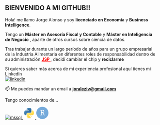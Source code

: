 ## BIENVENIDO A MI GITHUB!!

Hola! me llamo Jorge Alonso y soy **licenciado en Economía** y **Business Intelligence**.

Tengo un **Máster en Asesoría Fiscal y Contable** y **Máster en Inteligencia de Negocio** , aparte de otros cursos sobre ciencia de datos.

Tras trabajar durante un largo período de años para un grupo empresarial de la Industria Alimentaria en diferentes roles de responsabilidad dentro de su administración <a href="http://www.jsp.es/" target="_blank" rel="noreferrer" style="color:red !important; font-weight:bold;"> JSP </a>
, decidí cambiar el chip y **reciclarme**



Si quieres saber más acerca de mi experiencia profesional aquí tienes mi LinkedIn  
[![linkedin](https://img.shields.io/static/v1?label=&message=linkedin&color=0e76a8&logo=linkedin&logoColor=white&style=for-the-badge)](https://www.linkedin.com/in/joralez)

📫 Me puedes mandar un email a **joraleziv@gmail.com**

Tengo conocimientos de...

<p align="left"> 
<a href="https://www.microsoft.com/en-us/sql-server" target="_blank" rel="noreferrer"> 
<img src="https://www.svgrepo.com/show/303229/microsoft-sql-server-logo.svg" alt="mssql" width="40" height="40"/> 
</a> 
      <a href="https://www.python.org" target="_blank" rel="noreferrer"> 
<img src="https://raw.githubusercontent.com/devicons/devicon/master/icons/python/python-original.svg" alt="python" width="40" height="40"/> 
</a> 
      <a href="https://rstudio.com/" target="_blank" rel="noreferrer"> 
<img src="https://github.com/devicons/devicon/blob/master/icons/rstudio/rstudio-original.svg" alt="rstudio" width="40" height="40"/> 
</a> 

